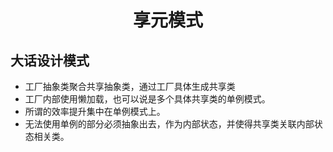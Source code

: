 <h1 align="center">
享元模式
</h1>

## 大话设计模式
- 工厂抽象类聚合共享抽象类，通过工厂具体生成共享类
- 工厂内部使用懒加载，也可以说是多个具体共享类的单例模式。
- 所谓的效率提升集中在单例模式上。
- 无法使用单例的部分必须抽象出去，作为内部状态，并使得共享类关联内部状态相关类。